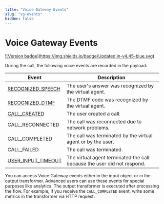 ```yaml
---
title: "Voice Gateway Events"
slug: "vg-events"
hidden: false
---
```


# Voice Gateway Events

[![Version badge](https://img.shields.io/badge/Updated in-v4.45-blue.svg)](../../../release-notes/4.45.md)

During the call, the following voice events are recorded in the payload:

| Event                                       | Description                                                             |
|---------------------------------------------|-------------------------------------------------------------------------|
| [RECOGNIZED_SPEECH](RECOGNIZED_SPEECH.md)   | The user's answer was recognized by the virtual agent.                  |
| [RECOGNIZED_DTMF](RECOGNIZED_DTMF.md)       | The DTMF code was recognized by the virtual agent.                      |
| [CALL_CREATED](CALL_CREATED.md)             | The user created a call.                                                |
| CALL_RECONNECTED                            | The call was reconnected due to network problems.                       |
| [CALL_COMPLETED](CALL_COMPLETED.md)         | The call was terminated by the virtual agent or by the user.            |
| CALL_FAILED                                 | The call was terminated.                                                |
| [USER_INPUT_TIMEOUT](USER_INPUT_TIMEOUT.md) | The virtual agent terminated the call because the user did not respond. |



You can access Voice Gateway events either in the input object or in the output transformer. Advanced users can use these events for special purposes like analytics. The output transformer is executed after processing the flow. For example, if you receive the `CALL_COMPLETED` event, write some metrics in the transformer via HTTP request.
